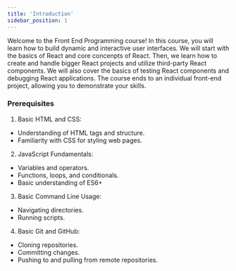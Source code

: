 ```yaml
---
title: 'Introduction'
sidebar_position: 1
---
```


Welcome to the Front End Programming course! In this course, you will learn how to build dynamic and interactive user interfaces. We will start with the basics of React and core concenpts of React. Then, we learn how to create and handle bigger React projects and utilize third-party React components. We will also cover the basics of testing React components and debugging React applications. The course ends to an individual front-end project, allowing you to demonstrate your skills.

### Prerequisites
1. Basic HTML and CSS:
- Understanding of HTML tags and structure.
- Familiarity with CSS for styling web pages.

2. JavaScript Fundamentals:
- Variables and operators.
- Functions, loops, and conditionals.
- Basic understanding of ES6+

3. Basic Command Line Usage:
- Navigating directories.
- Running scripts.

4. Basic Git and GitHub:
- Cloning repositories.
- Committing changes.
- Pushing to and pulling from remote repositories.
